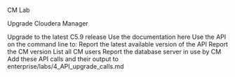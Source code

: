 CM Lab

Upgrade Cloudera Manager

Upgrade to the latest C5.9 release
Use the documentation here
Use the API on the command line to:
Report the latest available version of the API
Report the CM version
List all CM users
Report the database server in use by CM
Add these API calls and their output to enterprise/labs/4_API_upgrade_calls.md